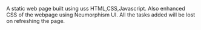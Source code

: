 A static web page built using uss HTML,CSS,Javascript. Also enhanced CSS of the webpage using Neumorphism UI. All the tasks added will be lost on refreshing the page.
